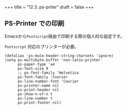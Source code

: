 +++
title = "12.3. ps-priter"
draft = false
+++

## PS-Printer での印刷
Emacsから`Postscript`経由で印刷する際の個人的な設定です。

`Postscript` 対応のプリンターが必要。

```code
(defalias 'ps-mule-header-string-charsets 'ignore)
(setq ps-multibyte-buffer 'non-latin-printer
	  ps-paper-type 'a4
	  ps-font-size 9
	  ;; ps-font-family 'Helvetica
	  ps-font-family 'Courier
	  ps-line-number-font 'Courier
	  ps-printer-name nil
	  ps-print-header nil
	  ps-show-n-of-n t
	  ps-line-number t
	  ps-print-footer nil)
```
